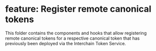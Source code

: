 # feature: Register remote canonical tokens

This folder contains the components and hooks that allow
registering remote canonical tokens for a respective canonical token
that has previously been deployed via the Interchain Token Service.
